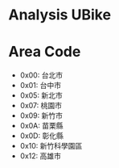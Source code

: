 # Analysis UBike
Area Code
=========
* 0x00: 台北市
* 0x01: 台中市
* 0x05: 新北市
* 0x07: 桃園市
* 0x09: 新竹市
* 0x0A: 苗栗縣
* 0x0D: 彰化縣
* 0x10: 新竹科學園區
* 0x12: 高雄市

